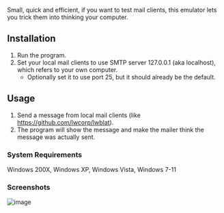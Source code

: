 Small, quick and efficient, if you want to test mail clients, this emulator lets you trick them into thinking your computer.

## Installation
1. Run the program.
1. Set your local mail clients to use SMTP server 127.0.0.1 (aka localhost), which refers to your own computer.
    * Optionally set it to use port 25, but it should already be the default.

## Usage
1. Send a message from local mail clients (like https://github.com/lwcorp/lwblat).
1. The program will show the message and make the mailer think the message was actually sent.

### System Requirements
Windows 200X, Windows XP, Windows Vista, Windows 7-11

### Screenshots
![image](https://user-images.githubusercontent.com/1773306/233868982-ac527dc1-084e-4b6a-8cba-57adf9d89aa4.png)
